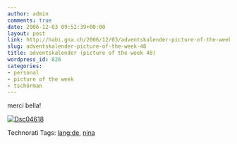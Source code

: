```yaml
---
author: admin
comments: true
date: 2006-12-03 09:52:39+00:00
layout: post
link: http://habi.gna.ch/2006/12/03/adventskalender-picture-of-the-week-48/
slug: adventskalender-picture-of-the-week-48
title: adventskalender (picture of the week 48)
wordpress_id: 826
categories:
- personal
- picture of the week
- tschörman
---
```


merci bella!


[![Dsc04618](http://habi.gna.ch/wp-content/uploads/2006/12/images/DSC04618-tm.jpg)](http://habi.gna.ch/wp-content/uploads/2006/12/images/DSC046181.jpg)




Technorati Tags: [lang:de](http://www.technorati.com/tag/lang:de), [nina](http://www.technorati.com/tag/nina)
